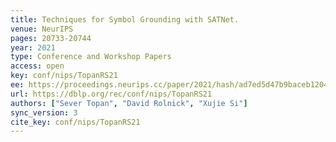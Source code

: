 ```yaml
---
title: Techniques for Symbol Grounding with SATNet.
venue: NeurIPS
pages: 20733-20744
year: 2021
type: Conference and Workshop Papers
access: open
key: conf/nips/TopanRS21
ee: https://proceedings.neurips.cc/paper/2021/hash/ad7ed5d47b9baceb12045a929e7e2f66-Abstract.html
url: https://dblp.org/rec/conf/nips/TopanRS21
authors: ["Sever Topan", "David Rolnick", "Xujie Si"]
sync_version: 3
cite_key: conf/nips/TopanRS21
---
```

